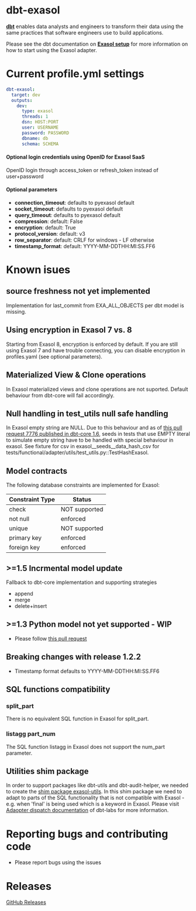 # dbt-exasol
**[dbt](https://www.getdbt.com/)** enables data analysts and engineers to transform their data using the same practices that software engineers use to build applications.

Please see the dbt documentation on **[Exasol setup](https://docs.getdbt.com/reference/warehouse-setups/exasol-setup)** for more information on how to start using the Exasol adapter.

# Current profile.yml settings
<File name='profiles.yml'>

```yaml
dbt-exasol:
  target: dev
  outputs:
    dev:
      type: exasol
      threads: 1
      dsn: HOST:PORT
      user: USERNAME
      password: PASSWORD
      dbname: db
      schema: SCHEMA
```

#### Optional login credentials using OpenID for Exasol SaaS
OpenID login through access_token or refresh_token instead of user+password

#### Optional parameters
<ul>
  <li><strong>connection_timeout</strong>: defaults to pyexasol default</li>
  <li><strong>socket_timeout</strong>: defaults to pyexasol default</li>
  <li><strong>query_timeout</strong>: defaults to pyexasol default</li>
  <li><strong>compression</strong>: default: False</li>
  <li><strong>encryption</strong>: default: True</li>
  <li><strong>protocol_version</strong>: default: v3</li>
  <li><strong>row_separator</strong>: default: CRLF for windows - LF otherwise</li>
  <li><strong>timestamp_format</strong>: default: YYYY-MM-DDTHH:MI:SS.FF6</li>
</ul>

# Known isues

## source freshness not yet implemented
Implementation for last_commit from EXA_ALL_OBJECTS per dbt model is missing.

## Using encryption in Exasol 7 vs. 8
Starting from Exasol 8, encryption is enforced by default. If you are still using Exasol 7 and have trouble connecting, you can disable encryption in profiles.yaml (see optional parameters).

## Materialized View & Clone operations
In Exasol materialized views and clone operations are not suported. Default behaviour from dbt-core will fail accordingly.

## Null handling in test_utils null safe handling
In Exasol empty string are NULL. Due to this behaviour and as of [this pull request 7776 published in dbt-core 1.6](https://github.com/dbt-labs/dbt-core/pull/7776),
seeds in tests that use EMPTY literal to simulate empty string have to be handled with special behaviour in exasol.
See fixture for csv in exasol__seeds__data_hash_csv for tests/functional/adapter/utils/test_utils.py::TestHashExasol. 

## Model contracts
The following database constraints are implemented for Exasol:

| Constraint Type  | Status |
| ------------- | ------------- |
| check | NOT supported  |
| not null  | enforced  |
| unique  | NOT supported  |
| primary key  | enforced  |
| foreign key  | enforced  |

## >=1.5 Incrmental model update
Fallback to dbt-core implementation and supporting strategies 
- append
- merge
- delete+insert

## >=1.3 Python model not yet supported - WIP
- Please follow [this pull request](https://github.com/tglunde/dbt-exasol/pull/59) 

## Breaking changes with release 1.2.2
- Timestamp format defaults to YYYY-MM-DDTHH:MI:SS.FF6

## SQL functions compatibility

### split_part
There is no equivalent SQL function in Exasol for split_part.

### listagg part_num
The SQL function listagg in Exasol does not support the num_part parameter.

## Utilities shim package
In order to support packages like dbt-utils and dbt-audit-helper, we needed to create the [shim package exasol-utils](https://github.com/tglunde/exasol-utils). In this shim package we need to adapt to parts of the SQL functionality that is not compatible with Exasol - e.g. when 'final' is being used which is a keyword in Exasol. Please visit [Adaopter dispatch documentation](https://docs.getdbt.com/guides/advanced/adapter-development/3-building-a-new-adapter#adapter-dispatch) of dbt-labs for more information. 
# Reporting bugs and contributing code
- Please report bugs using the issues

# Releases

[GitHub Releases](https://github.com/tglunde/dbt-exasol/releases)
